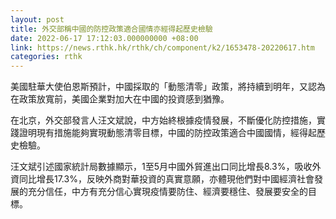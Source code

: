 ```yaml
---
layout: post
title: 外交部稱中國的防控政策適合國情亦經得起歷史檢驗
date: 2022-06-17 17:12:03.000000000 +08:00
link: https://news.rthk.hk/rthk/ch/component/k2/1653478-20220617.htm
categories: rthk
---
```


美國駐華大使伯恩斯預計，中國採取的「動態清零」政策，將持續到明年，又認為在政策放寬前，美國企業對加大在中國的投資感到猶豫。

在北京，外交部發言人汪文斌說，中方始終根據疫情發展，不斷優化防控措施，實踐證明現有措施能夠實現動態清零目標，中國的防控政策適合中國國情，經得起歷史檢驗。

汪文斌引述國家統計局數據顯示，1至5月中國外貿進出口同比增長8.3%，吸收外資同比增長17.3%，反映外商對華投資的真實意願，亦體現他們對中國經濟社會發展的充分信任，中方有充分信心實現疫情要防住、經濟要穩住、發展要安全的目標。
